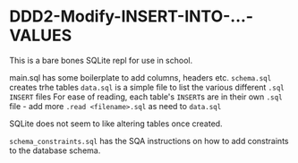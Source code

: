 # DDD2-Modify-INSERT-INTO-...-VALUES

This is a bare bones SQLite repl for use in school.

main.sql has some boilerplate to add columns, headers etc.
```schema.sql``` creates trhe tables
```data.sql``` is a simple file to list the various different ```.sql``` ```INSERT``` files
For ease of reading, each table's ```INSERT```s are in their own ```.sql``` file - add more ```.read <filename>.sql``` as need to ```data.sql```

SQLite does not seem to like altering tables once created.

```schema_constraints.sql``` has the SQA instructions on how to add constraints to the database schema.
